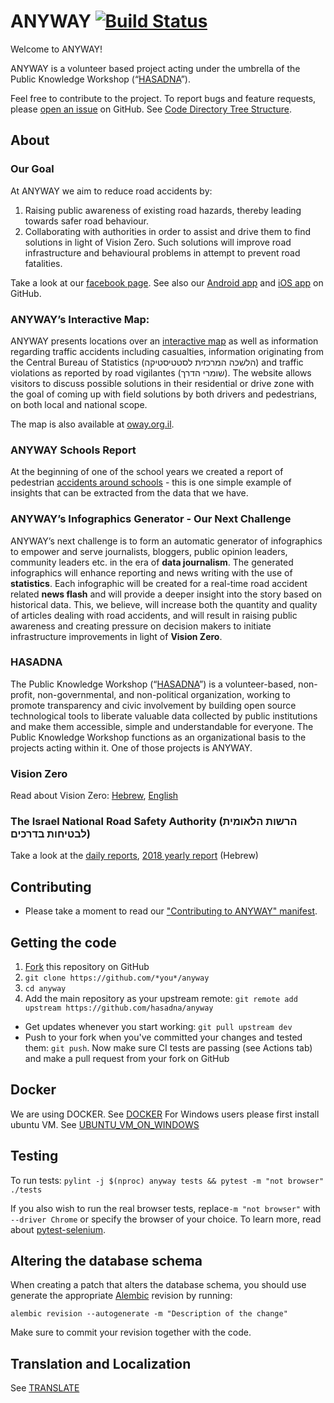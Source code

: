 ANYWAY [![Build Status](https://github.com/hasadna/anyway/workflows/Tests/badge.svg)](https://github.com/hasadna/anyway/actions?query=workflow%3ATests)
======

Welcome to ANYWAY!

ANYWAY is a volunteer based project acting under the umbrella of the Public Knowledge Workshop (“[HASADNA](https://www.hasadna.org.il/about-us/)”).

Feel free to contribute to the project. To report bugs and feature requests, please [open an issue](https://github.com/hasadna/anyway/issues) on GitHub. See [Code Directory Tree Structure](docs/CODE.md).


About
-----------------------

### Our Goal

At ANYWAY we aim to reduce road accidents by: 
1. Raising public awareness of existing road hazards, thereby leading towards safer road behaviour.
1. Collaborating with authorities in order to assist and drive them to find solutions in light of Vision Zero. Such solutions will improve road infrastructure and behavioural problems in attempt to prevent road fatalities.

Take a look at our [facebook page](https://www.facebook.com/anywayisrael). See also our [Android app](https://github.com/samuelregev/anywayAndroidApp/) and [iOS app](https://github.com/hasadna/Anyway-iOS/) on GitHub.


### ANYWAY’s Interactive Map:

ANYWAY presents locations over an [interactive map](https://www.anyway.co.il/) as well as information regarding traffic accidents including casualties, information originating from the Central Bureau of Statistics (הלשכה המרכזית לסטטיסטיקה) and traffic violations as reported by road vigilantes (שומרי הדרך). The website allows visitors to discuss possible solutions in their residential or drive zone with the goal of coming up with field solutions by both drivers and pedestrians, on both local and national scope.

The map is also available at [oway.org.il](https://www.oway.org.il/).


### ANYWAY Schools Report

At the beginning of one of the school years we created a report of pedestrian [accidents around schools](https://anyway-reports.netlify.app/accidents_around_schools) - this is one simple example of insights that can be extracted from the data that we have.


### ANYWAY’s Infographics Generator - Our Next Challenge

ANYWAY’s next challenge is to form an automatic generator of infographics to empower and serve journalists, bloggers, public opinion leaders, community leaders etc. in the era of **data journalism**. The generated infographics will enhance reporting and news writing with the use of **statistics**. Each infographic will be created for a real-time road accident related **news flash** and will provide a deeper insight into the story based on historical data. This, we believe, will increase both the quantity and quality of articles dealing with road accidents, and will result in raising public awareness and creating pressure on decision makers to initiate infrastructure improvements in light of **Vision Zero**.


### HASADNA

The Public Knowledge Workshop (“[HASADNA](https://www.hasadna.org.il/about-us/)”) is a volunteer-based, non-profit, non-governmental, and non-political organization, working to promote transparency and civic involvement by building open source technological tools to liberate valuable data collected by public institutions and make them accessible, simple and understandable for everyone.
The Public Knowledge Workshop functions as an organizational basis to the projects acting within it. One of those projects is ANYWAY.


### Vision Zero

Read about Vision Zero: [Hebrew](https://ecowiki.org.il/wiki/%D7%97%D7%96%D7%95%D7%9F_%D7%90%D7%A4%D7%A1_%D7%94%D7%A8%D7%95%D7%92%D7%99%D7%9D_%D7%91%D7%AA%D7%90%D7%95%D7%A0%D7%95%D7%AA_%D7%93%D7%A8%D7%9B%D7%99%D7%9D), [English](https://en.wikipedia.org/wiki/Vision_Zero) 


### The Israel National Road Safety Authority (הרשות הלאומית לבטיחות בדרכים)

Take a look at the [daily reports](https://www.gov.il/he/Departments/General/daily_report), [2018 yearly report](https://www.gov.il/BlobFolder/reports/trends_2018/he/research_megamot_2018.pdf) (Hebrew)


Contributing
-----------------------
* Please take a moment to read our ["Contributing to ANYWAY" manifest](docs/CONTRIBUTING.md).

## Getting the code
1. [Fork](https://github.com/hasadna/anyway/fork) this repository on GitHub
1. `git clone https://github.com/*you*/anyway`
1. `cd anyway`
1. Add the main repository as your upstream remote: `git remote add upstream https://github.com/hasadna/anyway`

* Get updates whenever you start working: `git pull upstream dev`
* Push to your fork when you've committed your changes and tested them: `git push`. Now make sure CI tests are passing (see Actions tab) and make a pull request from your fork on GitHub

## Docker
We are using DOCKER. See [DOCKER](docs/DOCKER.md)
For Windows users please first install ubuntu VM. See [UBUNTU_VM_ON_WINDOWS](docs/UBUNTU_VM_ON_WINDOWS.md)

## Testing
To run tests: `pylint -j $(nproc) anyway tests && pytest -m "not browser" ./tests`

If you also wish to run the real browser tests, replace`-m "not browser"` with `--driver Chrome` or specify the browser of your choice. To learn more, read about [pytest-selenium](http://pytest-selenium.readthedocs.io/en/latest/user_guide.html#specifying-a-browser).

## Altering the database schema
When creating a patch that alters the database schema, you should use generate the appropriate
[Alembic](http://alembic.zzzcomputing.com/en/latest/index.html) revision by running:

``` shell
alembic revision --autogenerate -m "Description of the change"
```

Make sure to commit your revision together with the code.

## Translation and Localization
See [TRANSLATE](docs/TRANSLATE.md)
